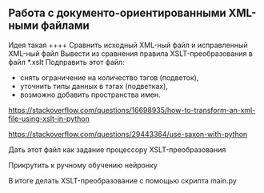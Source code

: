 Работа с документо-ориентированными XML-ными файлами
----

Идея такая
++++
Сравнить исходный XML-ный файл и исправленный XML-ный файл
Вывести из сравнения правила XSLT-преобразования в файл *.xslt
Подправить этот файл:
 - снять ограничение на количество тэгов (подветок),
 - уточнить типы данных в тэгах (подветках),
 - возможно добавить пространства имен.
 
https://stackoverflow.com/questions/16698935/how-to-transform-an-xml-file-using-xslt-in-python 

https://stackoverflow.com/questions/29443364/use-saxon-with-python 

Дать этот файл как задание процессору XSLT-преобразования

Прикрутить к ручному обучению нейронку

В итоге делать XSLT-преобразование с помощью скрипта main.py
